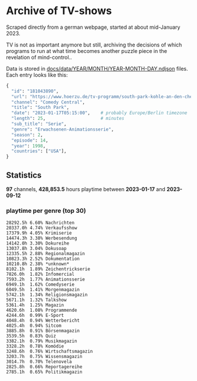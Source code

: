 # Archive of TV-shows

Scraped directly from a german webpage, started at about mid-January 2023.

TV is not as important anymore but still, archiving the decisions of which programs to run at what time
becomes another puzzle piece in the revelation of mind-control.. 

Data is stored in [docs/data/YEAR/MONTH/YEAR-MONTH-DAY.ndjson](docs/data/) files. 
Each entry looks like this:

```python
{
  "id": "181043890", 
  "url": "https://www.hoerzu.de/tv-programm/south-park-kohle-an-den-chefkoch/bid_181043890/", 
  "channel": "Comedy Central", 
  "title": "South Park", 
  "date": "2023-01-17T05:15:00",    # probably Europe/Berlin timezone 
  "length": 25,                     # minutes 
  "sub_title": "Serie", 
  "genre": "Erwachsenen-Animationsserie", 
  "season": 2, 
  "episode": 14, 
  "year": 1998, 
  "countries": ["USA"],
}
```

## Statistics

**97** channels, **428,853.5** hours playtime between **2023-01-17** and **2023-09-12**


### playtime per genre (top 30)

    28292.5h 6.60% Nachrichten
    20337.0h 4.74% Verkaufsshow
    17379.9h 4.05% Krimiserie
    14474.3h 3.38% Werbesendung
    14142.0h 3.30% Dokureihe
    13037.8h 3.04% Dokusoap
    12335.5h 2.88% Regionalmagazin
    10823.3h 2.52% Dokumentation
    10210.8h 2.38% *unknown*
    8102.1h  1.89% Zeichentrickserie
    7826.0h  1.82% Infomercial
    7593.2h  1.77% Animationsserie
    6949.1h  1.62% Comedyserie
    6049.5h  1.41% Morgenmagazin
    5742.1h  1.34% Religionsmagazin
    5671.1h  1.32% Talkshow
    5361.4h  1.25% Magazin
    4620.6h  1.08% Programmende
    4244.6h  0.99% E-Sport
    4048.4h  0.94% Wetterbericht
    4025.4h  0.94% Sitcom
    3885.8h  0.91% Börsenmagazin
    3539.5h  0.83% Quiz
    3382.1h  0.79% Musikmagazin
    3328.2h  0.78% Komödie
    3248.6h  0.76% Wirtschaftsmagazin
    3203.7h  0.75% Wissensmagazin
    3014.7h  0.70% Telenovela
    2825.8h  0.66% Reportagereihe
    2785.1h  0.65% Politikmagazin
